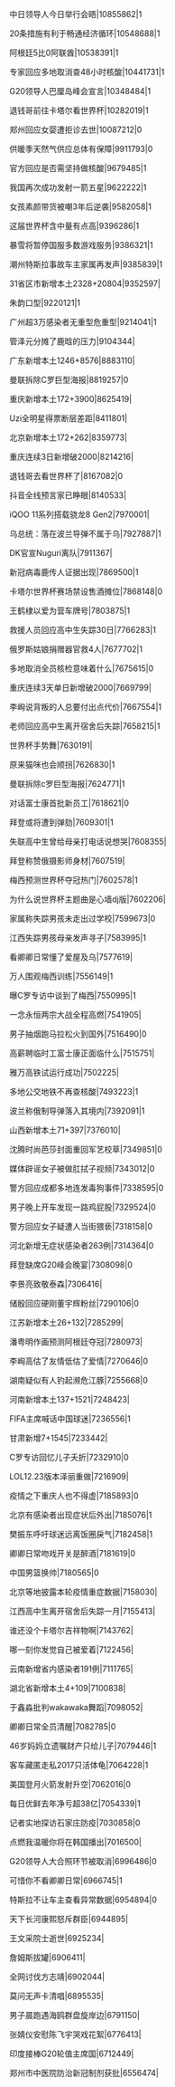 中日领导人今日举行会晤|10855862|1

20条措施有利于畅通经济循环|10548688|1

阿根廷5比0阿联酋|10538391|1

专家回应多地取消查48小时核酸|10441731|1

G20领导人巴厘岛峰会宣言|10348484|1

退钱哥前往卡塔尔看世界杯|10282019|1

郑州回应女婴遭拒诊去世|10087212|0

供暖季天然气供应总体有保障|9911793|0

官方回应是否需坚持做核酸|9679485|1

我国再次成功发射一箭五星|9622222|1

女孩素颜带货被嘲3年后逆袭|9582058|1

这届世界杯含中量有点高|9396286|1

暴雪将暂停国服多数游戏服务|9386321|1

潮州特斯拉事故车主家属再发声|9385839|1

31省区市新增本土2328+20804|9352597|

朱韵口型|9220121|1

广州超3万感染者无重型危重型|9214041|1

管泽元分摊了鹿晗的压力|9104344|

广东新增本土1246+8576|8883110|

曼联拆除C罗巨型海报|8819257|0

重庆新增本土172+3900|8625419|

Uzi全明星得票断层差距|8411801|

北京新增本土172+262|8359773|

重庆连续3日新增破2000|8214216|

退钱哥去看世界杯了|8167082|0

抖音全线预言家已睁眼|8140533|

iQOO 11系列搭载骁龙8 Gen2|7970001|

乌总统：落在波兰导弹不属于乌|7927887|1

DK官宣Nuguri离队|7911367|

新冠病毒鹿传人证据出现|7869500|1

卡塔尔世界杯赛场禁设售酒摊位|7868148|0

王鹤棣以爱为营车牌号|7803875|1

救援人员回应高中生失踪30日|7766283|1

俄罗斯姑娘捐赠器官救4人|7677702|1

多地取消全员核检意味着什么|7675615|0

重庆连续3天单日新增破2000|7669799|

李峋说背叛的人总要付出点代价|7667554|1

老师回应高中生离开宿舍后失踪|7658215|1

世界杯手势舞|7630191|

原来猫咪也会顺拐|7626830|1

曼联拆除c罗巨型海报|7624771|1

对话富士康首批新员工|7618621|0

拜登或将遭到弹劾|7609301|1

失联高中生曾给母亲打电话说想哭|7608355|

拜登称赞俄摄影师身材|7607519|

梅西预测世界杯夺冠热门|7602578|1

为什么说世界杯主题曲是心墙dj版|7602206|

家属称失踪男孩未走出过学校|7599673|0

江西失踪男孩母亲发声寻子|7583995|1

看卿卿日常懂了爱屋及乌|7577619|

万人围观梅西训练|7556149|1

曝C罗专访中谈到了梅西|7550995|1

一念永恒两宗大战全程高燃|7541905|

男子抽烟跑马拉松火到国外|7516490|0

高薪聘临时工富士康正面临什么|7515751|

雅万高铁试运行成功|7502225|

多地公交地铁不再查核酸|7493223|1

波兰称俄制导弹落入其境内|7392091|1

山西新增本土71+397|7376010|

沈腾时尚芭莎封面重回军艺校草|7349851|0

媒体辟谣女子被做肛拭子视频|7343012|0

警方回应成都多地连发毒狗事件|7338595|0

男子晚上开车发现一路鸡屁股|7329524|0

警方回应女子疑遭人当街猥亵|7318158|0

河北新增无症状感染者263例|7314364|0

拜登缺席G20峰会晚宴|7308098|0

李景亮致敬泰森|7306416|

储殷回应硬刚董宇辉粉丝|7290106|0

江苏新增本土26+132|7285299|

潘粤明作画预测阿根廷夺冠|7280973|

李峋高估了友情低估了爱情|7270646|0

湖南疑似有人钓起濒危江豚|7255668|0

河南新增本土137+1521|7248423|

FIFA主席喊话中国球迷|7236556|1

甘肃新增7+1545|7233442|

C罗专访回忆儿子夭折|7232910|0

LOL12.23版本泽丽重做|7216909|

疫情之下重庆人也不得虚|7185893|0

北京有感染者出现症状后外出|7185076|1

樊振东呼吁球迷远离饭圈戾气|7182458|1

卿卿日常吻戏开关是醉酒|7181619|0

中国男篮换帅|7180565|0

北京等地披露本轮疫情重症数据|7158030|

江西高中生离开宿舍后失踪一月|7155413|

谁还没个卡塔尔吉祥物啊|7143762|

哪一刻你发觉自己被爱着|7122456|

云南新增省内感染者191例|7111765|

湖北省新增本土4+109|7100838|

于鑫淼批判wakawaka舞蹈|7098052|

卿卿日常全员清醒|7082785|0

46岁妈妈立遗嘱财产只给儿子|7079446|1

客车藏匿走私2017只活体龟|7064228|1

美国登月火箭发射升空|7062016|0

每日优鲜去年净亏超38亿|7054339|1

记者实地探访石家庄防疫|7030858|0

点燃我温暖你将在韩国播出|7016500|

G20领导人大合照环节被取消|6996486|0

可惜你不看卿卿日常|6966745|1

特斯拉不让车主查看异常数据|6954894|0

天下长河康熙怒斥群臣|6944895|

王文采院士逝世|6925234|

詹姆斯拔罐|6906411|

全网讨伐方志靖|6902044|

莫问无声卡清唱|6895535|

男子晨跑遇海鸥群盘旋岸边|6791150|

张婧仪安慰陈飞宇哭戏花絮|6776413|

印度接棒G20轮值主席国|6712449|

郑州市中医院防治新冠制剂获批|6556474|


